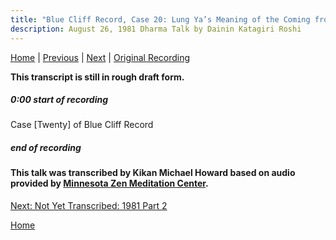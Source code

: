 ```yaml
---
title: "Blue Cliff Record, Case 20: Lung Ya’s Meaning of the Coming from the West – Talk 1"
description: August 26, 1981 Dharma Talk by Dainin Katagiri Roshi
---
```


[Home](index#1981) \| 
[Previous](unfinished-1981-1) \| 
[Next](unfinished-1981-2) \| 
<a href="https://www.mnzencenter.org/the-dainin-katagiri-audio-archive/blue-cliff-record-case-20-lecture-1" target="_blank">Original Recording</a>

**This transcript is still in rough draft form.**

<a name="000"></a>
##### 0:00 start of recording


Case [Twenty] of Blue Cliff Record




##### end of recording


#### This talk was transcribed by Kikan Michael Howard based on audio provided by [Minnesota Zen Meditation Center](http://www.mnzencenter.org/katagiri_talks.php).

[Next: Not Yet Transcribed: 1981 Part 2](unfinished-1981-2)

[Home](index#1981)

